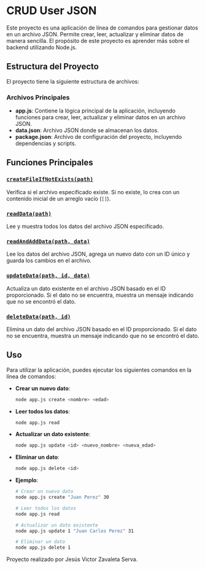 # CRUD User JSON

Este proyecto es una aplicación de línea de comandos para gestionar datos en un archivo JSON. Permite crear, leer, actualizar y eliminar datos de manera sencilla. El propósito de este proyecto es aprender más sobre el backend utilizando Node.js.

## Estructura del Proyecto

El proyecto tiene la siguiente estructura de archivos:

### Archivos Principales

- **app.js**: Contiene la lógica principal de la aplicación, incluyendo funciones para crear, leer, actualizar y eliminar datos en un archivo JSON.
- **data.json**: Archivo JSON donde se almacenan los datos.
- **package.json**: Archivo de configuración del proyecto, incluyendo dependencias y scripts.

## Funciones Principales

### [`createFileIfNotExists(path)`](command:_github.copilot.openSymbolFromReferences?%5B%22%22%2C%5B%7B%22uri%22%3A%7B%22%24mid%22%3A1%2C%22fsPath%22%3A%22f%3A%5C%5CMisProyectos%5C%5CNodeJS%5C%5CTast%20Tracker%5C%5Capp.js%22%2C%22_sep%22%3A1%2C%22external%22%3A%22file%3A%2F%2F%2Ff%253A%2FMisProyectos%2FNodeJS%2FTast%2520Tracker%2Fapp.js%22%2C%22path%22%3A%22%2Ff%3A%2FMisProyectos%2FNodeJS%2FTast%20Tracker%2Fapp.js%22%2C%22scheme%22%3A%22file%22%7D%2C%22pos%22%3A%7B%22line%22%3A3%2C%22character%22%3A15%7D%7D%5D%5D "Go to definition")

Verifica si el archivo especificado existe. Si no existe, lo crea con un contenido inicial de un arreglo vacío (`[]`).

### [`readData(path)`](command:_github.copilot.openSymbolFromReferences?%5B%22%22%2C%5B%7B%22uri%22%3A%7B%22%24mid%22%3A1%2C%22fsPath%22%3A%22f%3A%5C%5CMisProyectos%5C%5CNodeJS%5C%5CTast%20Tracker%5C%5Capp.js%22%2C%22_sep%22%3A1%2C%22external%22%3A%22file%3A%2F%2F%2Ff%253A%2FMisProyectos%2FNodeJS%2FTast%2520Tracker%2Fapp.js%22%2C%22path%22%3A%22%2Ff%3A%2FMisProyectos%2FNodeJS%2FTast%20Tracker%2Fapp.js%22%2C%22scheme%22%3A%22file%22%7D%2C%22pos%22%3A%7B%22line%22%3A12%2C%22character%22%3A15%7D%7D%5D%5D "Go to definition")

Lee y muestra todos los datos del archivo JSON especificado.

### [`readAndAddData(path, data)`](command:_github.copilot.openSymbolFromReferences?%5B%22%22%2C%5B%7B%22uri%22%3A%7B%22%24mid%22%3A1%2C%22fsPath%22%3A%22f%3A%5C%5CMisProyectos%5C%5CNodeJS%5C%5CTast%20Tracker%5C%5Capp.js%22%2C%22_sep%22%3A1%2C%22external%22%3A%22file%3A%2F%2F%2Ff%253A%2FMisProyectos%2FNodeJS%2FTast%2520Tracker%2Fapp.js%22%2C%22path%22%3A%22%2Ff%3A%2FMisProyectos%2FNodeJS%2FTast%20Tracker%2Fapp.js%22%2C%22scheme%22%3A%22file%22%7D%2C%22pos%22%3A%7B%22line%22%3A24%2C%22character%22%3A15%7D%7D%5D%5D "Go to definition")

Lee los datos del archivo JSON, agrega un nuevo dato con un ID único y guarda los cambios en el archivo.

### [`updateData(path, id, data)`](command:_github.copilot.openSymbolFromReferences?%5B%22%22%2C%5B%7B%22uri%22%3A%7B%22%24mid%22%3A1%2C%22fsPath%22%3A%22f%3A%5C%5CMisProyectos%5C%5CNodeJS%5C%5CTast%20Tracker%5C%5Capp.js%22%2C%22_sep%22%3A1%2C%22external%22%3A%22file%3A%2F%2F%2Ff%253A%2FMisProyectos%2FNodeJS%2FTast%2520Tracker%2Fapp.js%22%2C%22path%22%3A%22%2Ff%3A%2FMisProyectos%2FNodeJS%2FTast%20Tracker%2Fapp.js%22%2C%22scheme%22%3A%22file%22%7D%2C%22pos%22%3A%7B%22line%22%3A49%2C%22character%22%3A15%7D%7D%5D%5D "Go to definition")

Actualiza un dato existente en el archivo JSON basado en el ID proporcionado. Si el dato no se encuentra, muestra un mensaje indicando que no se encontró el dato.

### [`deleteData(path, id)`](command:_github.copilot.openSymbolFromReferences?%5B%22%22%2C%5B%7B%22uri%22%3A%7B%22%24mid%22%3A1%2C%22fsPath%22%3A%22f%3A%5C%5CMisProyectos%5C%5CNodeJS%5C%5CTast%20Tracker%5C%5Capp.js%22%2C%22_sep%22%3A1%2C%22external%22%3A%22file%3A%2F%2F%2Ff%253A%2FMisProyectos%2FNodeJS%2FTast%2520Tracker%2Fapp.js%22%2C%22path%22%3A%22%2Ff%3A%2FMisProyectos%2FNodeJS%2FTast%20Tracker%2Fapp.js%22%2C%22scheme%22%3A%22file%22%7D%2C%22pos%22%3A%7B%22line%22%3A78%2C%22character%22%3A15%7D%7D%5D%5D "Go to definition")

Elimina un dato del archivo JSON basado en el ID proporcionado. Si el dato no se encuentra, muestra un mensaje indicando que no se encontró el dato.

## Uso

Para utilizar la aplicación, puedes ejecutar los siguientes comandos en la línea de comandos:

- **Crear un nuevo dato**:
  ```sh
  node app.js create <nombre> <edad>

- **Leer todos los datos**:
  ```sh
  node app.js read
- **Actualizar un dato existente**:
  ```sh
  node app.js update <id> <nuevo_nombre> <nueva_edad>
- **Eliminar un dato**:
  ```sh
  node app.js delete <id>
- **Ejemplo**:
  ```sh
  # Crear un nuevo dato
  node app.js create "Juan Perez" 30

  # Leer todos los datos
  node app.js read

  # Actualizar un dato existente
  node app.js update 1 "Juan Carlos Perez" 31

  # Eliminar un dato
  node app.js delete 1
Proyecto realizado por Jesús Victor Zavaleta Serva.
